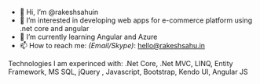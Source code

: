 - 👋 Hi, I’m @rakeshsahuin
- 👀 I’m interested in developing web apps for e-commerce platform using .net core and angular
- 🌱 I’m currently learning Angular and Azure
- 📫 How to reach me: _(Email/Skype)_: hello@rakeshsahu.in

Technologies I am experinced with: .Net Core, .Net MVC, LINQ, Entity Framework, MS SQL, jQuery , Javascript, Bootstrap, Kendo UI, Angular JS



<!---
rakeshsahuin/rakeshsahuin is a ✨ special ✨ repository because its `README.md` (this file) appears on your GitHub profile.
You can click the Preview link to take a look at your changes.
--->
